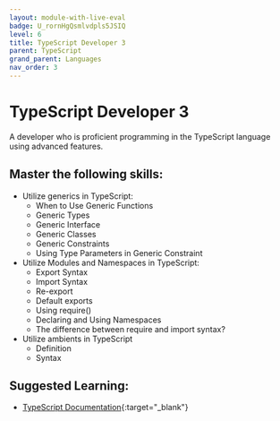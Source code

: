 ```yaml
---
layout: module-with-live-eval
badge: U_rornHgQsmlvdpls5JSIQ
level: 6
title: TypeScript Developer 3
parent: TypeScript
grand_parent: Languages
nav_order: 3
---
```

# TypeScript Developer 3

A developer who is proficient programming in the TypeScript language using advanced features.

## Master the following skills:

- Utilize generics in TypeScript:
  - When to Use Generic Functions
  - Generic Types
  - Generic Interface
  - Generic Classes
  - Generic Constraints
  - Using Type Parameters in Generic Constraint
- Utilize Modules and Namespaces in TypeScript:
  - Export Syntax
  - Import Syntax
  - Re-export
  - Default exports
  - Using require()
  - Declaring and Using Namespaces
  - The difference between require and import syntax?
- Utilize ambients in TypeScript
  - Definition
  - Syntax

## Suggested Learning:

- [TypeScript Documentation](https://www.typescriptlang.org/){:target="\_blank"}
